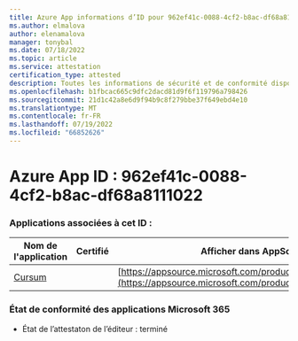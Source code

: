 ```yaml
---
title: Azure App informations d’ID pour 962ef41c-0088-4cf2-b8ac-df68a8111022
ms.author: elmalova
author: elenamalova
manager: tonybal
ms.date: 07/18/2022
ms.topic: article
ms.service: attestation
certification_type: attested
description: Toutes les informations de sécurité et de conformité disponibles pour 962ef41c-0088-4cf2-b8ac-df68a8111022.
ms.openlocfilehash: b1fbcac665c9dfc2dacd81d9f6f119796a798426
ms.sourcegitcommit: 21d1c42a8e6d9f94b9c8f279bbe37f649ebd4e10
ms.translationtype: MT
ms.contentlocale: fr-FR
ms.lasthandoff: 07/19/2022
ms.locfileid: "66852626"
---
```

# <a name="azure-app-id-962ef41c-0088-4cf2-b8ac-df68a8111022"></a>Azure App ID : 962ef41c-0088-4cf2-b8ac-df68a8111022


### <a name="apps-associated-with-this-id"></a>Applications associées à cet ID :
| **Nom de l'application** | **Certifié** | **Afficher dans AppSource** |
|--------------|---------------|-----------------------|
| [Cursum](../forward/WA200004407.md) |  | [https://appsource.microsoft.com/product/office/WA200004407](https://appsource.microsoft.com/product/office/WA200004407) |

### <a name="microsoft-365-app-compliance-status"></a>État de conformité des applications Microsoft 365
- État de l’attestaton de l’éditeur : terminé
